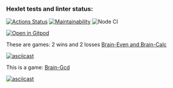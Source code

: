 ### Hexlet tests and linter status:

[![Actions Status](https://github.com/AllAGuskova/frontend-project-lvl1/workflows/hexlet-check/badge.svg)](https://github.com/AllAGuskova/frontend-project-lvl1/actions)
[![Maintainability](https://api.codeclimate.com/v1/badges/a77b22b763b9e0648e92/maintainability)](https://codeclimate.com/github/AllAGuskova/frontend-project-lvl1/maintainability)
![Node CI](https://github.com/AllAGuskova/frontend-project-lvl1/actions/workflows/github-actions-demo.yml/badge.svg)


[![Open in Gitpod](https://gitpod.io/button/open-in-gitpod.svg)](https://gitpod.io/#<your-project-url>)


These are games: 2 wins and 2 losses [Brain-Even and Brain-Calc]( https://asciinema.org/a/prY3h1lAPTTc4qXVbbY5b88DB)

[![asciicast](https://asciinema.org/a/prY3h1lAPTTc4qXVbbY5b88DB.png)](https://asciinema.org/a/prY3h1lAPTTc4qXVbbY5b88DB)

This is a game: [Brain-Gcd]( https://asciinema.org/a/zYHJNliaO37mY5uGSuqZxtRj9)

[![asciicast](https://asciinema.org/a/zYHJNliaO37mY5uGSuqZxtRj9.png)](https://asciinema.org/a/zYHJNliaO37mY5uGSuqZxtRj9)
